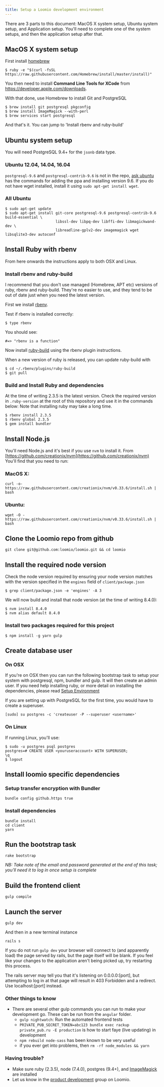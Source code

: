 ```yaml
---
title: Setup a Loomio development environment
---
```


There are 3 parts to this document: MacOS X system setup, Ubuntu system setup, and Application setup. You'll need to complete one of the system setups, and then the application setup after that.

## MacOS X system setup

First install [homebrew](http://brew.sh)

```
$ ruby -e "$(curl -fsSL https://raw.githubusercontent.com/Homebrew/install/master/install)"
```

You then need to install __Command Line Tools for XCode__ from https://developer.apple.com/downloads.

With that done, use Homebrew to install Git and PostgreSQL

```
$ brew install git postgresql pkgconfig
$ brew install ImageMagick --with-perl
$ brew services start postgresql
```

And that's it. You can jump to 'Install rbenv and ruby-build'

## Ubuntu system setup

You will need PostgreSQL 9.4+ for the `jsonb` data type.

### Ubuntu 12.04, 14.04, 16.04

```postgresql-9.6``` and ```postgresql-contrib-9.6``` is not in the repo, [ask ubuntu](https://askubuntu.com/questions/831292/how-do-i-install-postgresql-9-6-on-any-ubuntu-version) has the commands for adding the ppa and installing version 9.6.
If you do not have wget installed, install it using ```sudo apt-get install wget```.

### All Ubuntu

```
$ sudo apt-get update
$ sudo apt-get install git-core postgresql-9.6 postgresql-contrib-9.6 build-essential \
                       libssl-dev libpq-dev libffi-dev libmagickwand-dev \
                       libreadline-gplv2-dev imagemagick wget libsqlite3-dev autoconf
```

## Install Ruby with rbenv

From here onwards the instructions apply to both OSX and Linux.

### Install rbenv and ruby-build

I recommend that you don't use managed (Homebrew, APT etc) versions of ruby, rbenv and ruby-build. They're no easier to use, and they tend to be out of date just when you need the latest version.

First we install [rbenv](https://github.com/sstephenson/rbenv#installation).

Test if rbenv is installed correctly:
```
$ type rbenv
```

You should see:
```
#=> "rbenv is a function"
```

Now install [ruby-build](https://github.com/sstephenson/ruby-build#readme) using the rbenv plugin instructions.

When a new version of ruby is released, you can update ruby-build with
```
$ cd ~/.rbenv/plugins/ruby-build
$ git pull
```

### Build and Install Ruby and dependencies

At the time of writing 2.3.5 is the latest version. Check the required version in ```.ruby-version``` at the root of this repository and use it in the commands below:
Note that installing ruby may take a long time.
```
$ rbenv install 2.3.5
$ rbenv global 2.3.5
$ gem install bundler
```

## Install Node.js

You'll need Node.js and it's best if you use `nvm` to install it. From [https://github.com/creationix/nvm](https://github.com/creationix/nvm) You'll find that you need to run:

### MacOS X:
```
curl -o- https://raw.githubusercontent.com/creationix/nvm/v0.33.6/install.sh | bash
```

### Ubuntu:
```
wget -O - https://raw.githubusercontent.com/creationix/nvm/v0.33.6/install.sh | bash
```

## Clone the Loomio repo from github

```
git clone git@github.com:loomio/loomio.git && cd loomio
```

## Install the required node version
Check the node version required by ensuring your node version matches with the version specified in the `engines` field of `client/package.json`
```
$ grep client/package.json -e 'engines' -A 3
```

We will now build and install that node version (at the time of writing 8.4.0):

```
$ nvm install 8.4.0
$ nvm alias default 8.4.0
```

### Install two packages required for this project

```
$ npm install -g yarn gulp
```

## Create database user

### On OSX
If you're on OSX then you can run the following bootstrap task to setup your system with postgresql, npm, bundler and gulp. It will then create an admin user. If you need help installing ruby, or more detail on installing the dependencies, please read [Setup Environment](setup_environment.md)

If you are setting up with PostgreSQL for the first time, you would have to create a superuser.

```
[sudo] su postgres -c 'createuser -P --superuser <username>'
```
### On Linux
If running Linux, you'll use:
```
$ sudo -u postgres psql postgres
postgres=# CREATE USER <youruseraccount> WITH SUPERUSER;
\q
$ logout
```
## Install loomio specific dependencies

### Setup transfer encryption with Bundler
```bundle config github.https true```

### Install dependencies

```
bundle install
cd client
yarn
```

## Run the bootstrap task
```
rake bootstrap
```

_NB: Take note of the email and password generated at the end of this task; you'll need it to log in once setup is complete_

## Build the frontend client
```
gulp compile
```
## Launch the server
```
gulp dev
```
And then in a new terminal instance
```
rails s
```

If you do not run ```gulp dev``` your browser will connect to (and apparently load) the page served by rails, but the page itself will be blank.
If you feel like your changes to the application aren't being picked up, try restarting this process.

The rails server may tell you that it's listening on 0.0.0.0:[port], but attempting to log in at that page will result in 403 Forbidden and a redirect. Use localhost:[port] instead.

### Other things to know
- There are several other gulp commands you can run to make your development go. These can be run from the `angular` folder.
  - `gulp nightwatch`: Run the automated frontend tests
  - `PRIVATE_PUB_SECRET_TOKEN=abc123 bundle exec rackup private_pub.ru -E production` is how to start faye (live updating) in development
  - `npm rebuild node-sass` has been known to be very useful
  - if you ever get into problems, then `rm -rf node_modules && yarn`

### Having trouble?

- Make sure ruby (2.3.5), node (7.4.0), postgres (9.4+), and [ImageMagick](http://stackoverflow.com/questions/3704919/installing-rmagick-on-ubuntu) are installed
- Let us know in the [product development](https://www.loomio.org/g/GN7EFQTK/loomio-community-product-development) group on Loomio.
